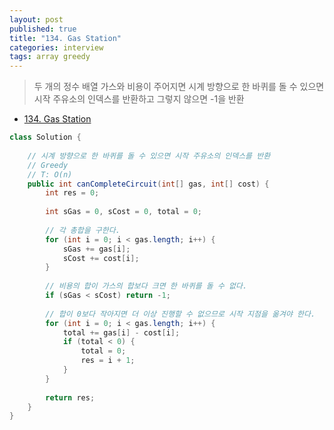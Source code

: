 ```yaml
---
layout: post
published: true
title: "134. Gas Station"
categories: interview
tags: array greedy
---
```


> 두 개의 정수 배열 가스와 비용이 주어지면 시계 방향으로 한 바퀴를 돌 수 있으면 시작 주유소의 인덱스를 반환하고 그렇지 않으면 -1을 반환

- [134. Gas Station](https://leetcode.com/problems/gas-station/)

```java
class Solution {
    
    // 시계 방향으로 한 바퀴를 돌 수 있으면 시작 주유소의 인덱스를 반환
    // Greedy
    // T: O(n)
    public int canCompleteCircuit(int[] gas, int[] cost) {
        int res = 0;
        
        int sGas = 0, sCost = 0, total = 0;
        
        // 각 총합을 구한다.
        for (int i = 0; i < gas.length; i++) {
            sGas += gas[i];
            sCost += cost[i];
        }
        
        // 비용의 합이 가스의 합보다 크면 한 바퀴를 돌 수 없다.
        if (sGas < sCost) return -1;
        
        // 합이 0보다 작아지면 더 이상 진행할 수 없으므로 시작 지점을 옮겨야 한다.
        for (int i = 0; i < gas.length; i++) {
            total += gas[i] - cost[i];
            if (total < 0) {
                total = 0;
                res = i + 1;
            }
        }
        
        return res;
    }
}
```